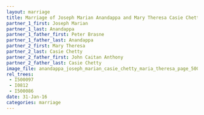 ```yaml
---
layout: marriage
title: Marriage of Joseph Marian Anandappa and Mary Theresa Casie Chetty
partner_1_first: Joseph Marian
partner_1_last: Anandappa
partner_1_father_first: Peter Brasne
partner_1_father_last: Anandappa
partner_2_first: Mary Theresa
partner_2_last: Casie Chetty
partner_2_father_first: John Caitan Anthony
partner_2_father_last: Casie Chetty
image_file: anandappa_joseph_marian_casie_chetty_maria_theresa_page_500_year_1915
rel_trees:
 - I500097
 - I0812
 - I500086
date: 31-Jan-16
categories: marriage
---
```


